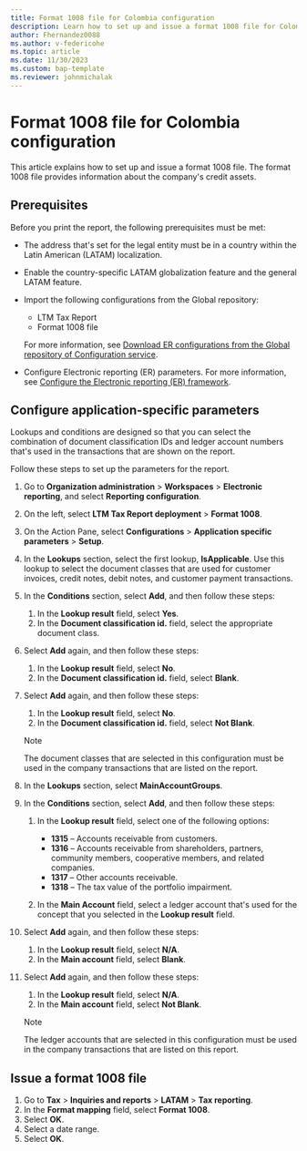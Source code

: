 ```yaml
---
title: Format 1008 file for Colombia configuration
description: Learn how to set up and issue a format 1008 file for Colombia, including an outline on configuring application-specific parameters.
author: Fhernandez0088
ms.author: v-federicohe
ms.topic: article
ms.date: 11/30/2023 
ms.custom: bap-template
ms.reviewer: johnmichalak
---
```


# Format 1008 file for Colombia configuration

This article explains how to set up and issue a format 1008 file. The format 1008 file provides information about the company's credit assets.

## Prerequisites

Before you print the report, the following prerequisites must be met:

- The address that's set for the legal entity must be in a country within the Latin American (LATAM) localization.
- Enable the country-specific LATAM globalization feature and the general LATAM feature.
- Import the following configurations from the Global repository:

    - LTM Tax Report
    - Format 1008 file

    For more information, see [Download ER configurations from the Global repository of Configuration service](../../../fin-ops-core/dev-itpro/analytics/er-download-configurations-global-repo.md).

- Configure Electronic reporting (ER) parameters. For more information, see [Configure the Electronic reporting (ER) framework](../../../fin-ops-core/dev-itpro/analytics/electronic-reporting-er-configure-parameters.md).

## Configure application-specific parameters

Lookups and conditions are designed so that you can select the combination of document classification IDs and ledger account numbers that's used in the transactions that are shown on the report.

Follow these steps to set up the parameters for the report.

1. Go to **Organization administration** \> **Workspaces** \> **Electronic reporting**, and select **Reporting configuration**.
2. On the left, select **LTM Tax Report deployment** \> **Format 1008**.
3. On the Action Pane, select **Configurations** \> **Application specific parameters** \> **Setup**.
4. In the **Lookups** section, select the first lookup, **IsApplicable**. Use this lookup to select the document classes that are used for customer invoices, credit notes, debit notes, and customer payment transactions.
5. In the **Conditions** section, select **Add**, and then follow these steps:

    1. In the **Lookup result** field, select **Yes**.
    2. In the **Document classification id.** field, select the appropriate document class.

6. Select **Add** again, and then follow these steps:

    1. In the **Lookup result** field, select **No**.
    2. In the **Document classification id.** field, select **Blank**.

7. Select **Add** again, and then follow these steps:

    1. In the **Lookup result** field, select **No**.
    2. In the **Document classification id.** field, select **Not Blank**.

    > [!NOTE]
    > The document classes that are selected in this configuration must be used in the company transactions that are listed on the report.

8. In the **Lookups** section, select **MainAccountGroups**.
9. In the **Conditions** section, select **Add**, and then follow these steps:

    1. In the **Lookup result** field, select one of the following options:

        - **1315** – Accounts receivable from customers.
        - **1316** – Accounts receivable from shareholders, partners, community members, cooperative members, and related companies.
        - **1317** – Other accounts receivable.
        - **1318** – The tax value of the portfolio impairment.

    2. In the **Main Account** field, select a ledger account that's used for the concept that you selected in the **Lookup result** field.

10. Select **Add** again, and then follow these steps:

    1. In the **Lookup result** field, select **N/A**.
    2. In the **Main account** field, select **Blank**.

11. Select **Add** again, and then follow these steps:

    1. In the **Lookup result** field, select **N/A**.
    2. In the **Main account** field, select **Not Blank**.

    > [!NOTE]
    > The ledger accounts that are selected in this configuration must be used in the company transactions that are listed on this report.

## Issue a format 1008 file

1. Go to **Tax** \> **Inquiries and reports** \> **LATAM** \> **Tax reporting**.
2. In the **Format mapping** field, select **Format 1008**.
3. Select **OK**.
4. Select a date range.
5. Select **OK**.
